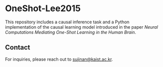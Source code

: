 # OneShot-Lee2015

This repository includes a causal inference task and a Python implementation of the causal learning model introduced in the paper *Neural Computations Mediating One-Shot Learning in the Human Brain*.

## Contact  
For inquiries, please reach out to [sujinan@kaist.ac.kr](mailto:sujinan@kaist.ac.kr).
